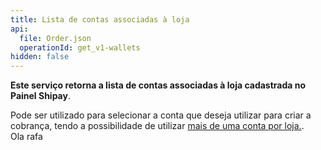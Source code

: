 ```yaml
---
title: Lista de contas associadas à loja
api:
  file: Order.json
  operationId: get_v1-wallets
hidden: false
---
```

**Este serviço retorna a lista de contas associadas à loja cadastrada no Painel Shipay**.

Pode ser utilizado para selecionar a conta que deseja utilizar para criar a cobrança, tendo a possibilidade de utilizar [mais de uma conta por loja.](https://docs.shipay.com.br/faq/#mais_de_um_pix_por_loja).\
Ola rafa